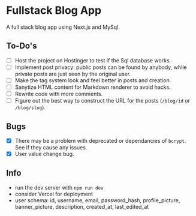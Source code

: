 # Fullstack Blog App

A full stack blog app using Next.js and MySql.

## To-Do's

- [ ] Host the project on Hostinger to test if the Sql database works.
- [ ] Implement post privacy: public posts can be found by anybody, while private posts are just seen by the original user.
- [ ] Make the tag system look and feel better in posts and creation.
- [ ] Sanytize HTML content for Markdown renderer to avoid hacks.
- [ ] Rewrite code with more comments.
- [ ] Figure out the best way to construct the URL for the posts (`/blog/id` or `/blog/slug`).

## Bugs

- [x] There may be a problem with deprecated or dependancies of `bcrypt`. See if they cause any issues.
- [x] User value change bug.

## Info

- run the dev server with `npm run dev`
- consider Vercel for deployment
- user schema: id, username, email, password_hash, profile_picture, banner_picture, description, created_at, last_edited_at